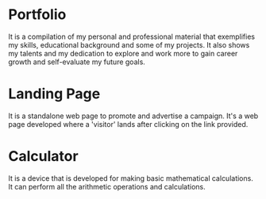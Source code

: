 # Portfolio
It is a compilation of my personal and professional material that exemplifies my skills, educational background and some of my projects.
It also shows my talents and my dedication to explore and work more to gain career growth and self-evaluate my future goals.

# Landing Page
It is a standalone web page to promote and advertise a campaign.
It's a web page developed where a 'visitor' lands after clicking on the link provided.

# Calculator
It is a device that is developed for making basic mathematical calculations.
It can perform all the arithmetic operations and calculations.
